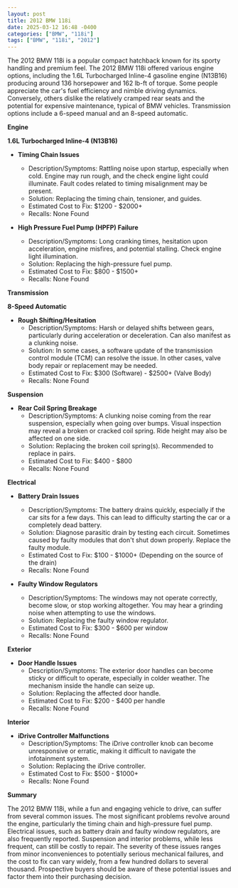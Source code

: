 ```yaml
---
layout: post
title: 2012 BMW 118i
date: 2025-03-12 16:48 -0400
categories: ["BMW", "118i"]
tags: ["BMW", "118i", "2012"]
---
```

The 2012 BMW 118i is a popular compact hatchback known for its sporty handling and premium feel. The 2012 BMW 118i offered various engine options, including the 1.6L Turbocharged Inline-4 gasoline engine (N13B16) producing around 136 horsepower and 162 lb-ft of torque. Some people appreciate the car's fuel efficiency and nimble driving dynamics. Conversely, others dislike the relatively cramped rear seats and the potential for expensive maintenance, typical of BMW vehicles. Transmission options include a 6-speed manual and an 8-speed automatic.

**Engine**

**1.6L Turbocharged Inline-4 (N13B16)**

*   **Timing Chain Issues**
    *   Description/Symptoms: Rattling noise upon startup, especially when cold. Engine may run rough, and the check engine light could illuminate. Fault codes related to timing misalignment may be present.
    *   Solution: Replacing the timing chain, tensioner, and guides.
    *   Estimated Cost to Fix: $1200 - $2000+
    *   Recalls: None Found

*   **High Pressure Fuel Pump (HPFP) Failure**
    *   Description/Symptoms: Long cranking times, hesitation upon acceleration, engine misfires, and potential stalling. Check engine light illumination.
    *   Solution: Replacing the high-pressure fuel pump.
    *   Estimated Cost to Fix: $800 - $1500+
    *   Recalls: None Found

**Transmission**

**8-Speed Automatic**

*   **Rough Shifting/Hesitation**
    *   Description/Symptoms: Harsh or delayed shifts between gears, particularly during acceleration or deceleration. Can also manifest as a clunking noise.
    *   Solution: In some cases, a software update of the transmission control module (TCM) can resolve the issue. In other cases, valve body repair or replacement may be needed.
    *   Estimated Cost to Fix: $300 (Software) - $2500+ (Valve Body)
    *   Recalls: None Found

**Suspension**

*   **Rear Coil Spring Breakage**
    *   Description/Symptoms: A clunking noise coming from the rear suspension, especially when going over bumps. Visual inspection may reveal a broken or cracked coil spring. Ride height may also be affected on one side.
    *   Solution: Replacing the broken coil spring(s). Recommended to replace in pairs.
    *   Estimated Cost to Fix: $400 - $800
    *   Recalls: None Found

**Electrical**

*   **Battery Drain Issues**
    *   Description/Symptoms: The battery drains quickly, especially if the car sits for a few days. This can lead to difficulty starting the car or a completely dead battery.
    *   Solution: Diagnose parasitic drain by testing each circuit. Sometimes caused by faulty modules that don't shut down properly. Replace the faulty module.
    *   Estimated Cost to Fix: $100 - $1000+ (Depending on the source of the drain)
    *   Recalls: None Found

*   **Faulty Window Regulators**
    *   Description/Symptoms: The windows may not operate correctly, become slow, or stop working altogether. You may hear a grinding noise when attempting to use the windows.
    *   Solution: Replacing the faulty window regulator.
    *   Estimated Cost to Fix: $300 - $600 per window
    *   Recalls: None Found

**Exterior**

*   **Door Handle Issues**
    *   Description/Symptoms: The exterior door handles can become sticky or difficult to operate, especially in colder weather. The mechanism inside the handle can seize up.
    *   Solution: Replacing the affected door handle.
    *   Estimated Cost to Fix: $200 - $400 per handle
    *   Recalls: None Found

**Interior**

*   **iDrive Controller Malfunctions**
    *   Description/Symptoms: The iDrive controller knob can become unresponsive or erratic, making it difficult to navigate the infotainment system.
    *   Solution: Replacing the iDrive controller.
    *   Estimated Cost to Fix: $500 - $1000+
    *   Recalls: None Found

**Summary**

The 2012 BMW 118i, while a fun and engaging vehicle to drive, can suffer from several common issues. The most significant problems revolve around the engine, particularly the timing chain and high-pressure fuel pump. Electrical issues, such as battery drain and faulty window regulators, are also frequently reported. Suspension and interior problems, while less frequent, can still be costly to repair. The severity of these issues ranges from minor inconveniences to potentially serious mechanical failures, and the cost to fix can vary widely, from a few hundred dollars to several thousand. Prospective buyers should be aware of these potential issues and factor them into their purchasing decision.

